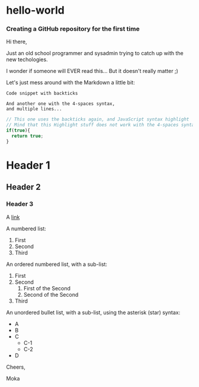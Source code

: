 # hello-world

### Creating a GitHub repository for the first time

Hi there,

Just an old school programmer and sysadmin trying to catch up with the new techologies.

I wonder if someone will EVER read this... But it doesn't really matter ;)

Let's just mess around with the Markdown a little bit:

```
Code snippet with backticks
```

    And another one with the 4-spaces syntax,
    and multiple lines...

```javascript
// This one uses the backticks again, and JavaScript syntax highlight
// Mind that this Highlight stuff does not work with the 4-spaces syntax
if(true){
  return true;
}
```

# Header 1
## Header 2
### Header 3

A [link](http://www.google.com)

A numbered list:
1. First
2. Second
3. Third

An ordered numbered list, with a sub-list:
1. First
1. Second
   1. First of the Second
   1. Second of the Second
1. Third

An unordered bullet list, with a sub-list, using the asterisk (star) syntax:

* A
* B
* C
   * C-1
   * C-2
* D


Cheers,

Moka
